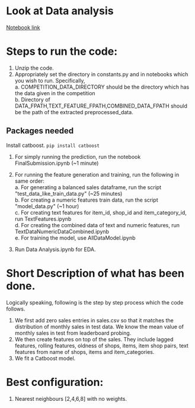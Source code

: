 # Look at Data analysis
[Notebook link](https://github.com/ashesh-0/kaggle_competitions/blob/master/sales_prediction/notebooks/data-analysis.ipynb)
# Steps to run the code:
1. Unzip the code.
2. Appropriately set the directory in constants.py and in notebooks which you wish to run. Specifically,<br/>
    a. COMPETITION_DATA_DIRECTORY should be the directory which has the data given in the competition<br/>
    b. Directory of DATA_FPATH,TEXT_FEATURE_FPATH,COMBINED_DATA_FPATH should be the path of the extracted preprocessed_data.<br/>

## Packages needed
Install catboost. `pip install catboost`

1. For simply running the prediction, run the notebook FinalSubmission.ipynb (~1 minute)<br/>
2. For running the feature generation and training, run the following in same order:<br/>
    a. For generating a balanced sales dataframe, run the script "test_data_like_train_data.py" (~25 minutes)<br/>
    b. For creating a numeric features train data, run the script "model_data.py" (~1 hour)<br/>
    c. For creating text features for item_id, shop_id and item_category_id, run TextFeatures.ipynb<br/>
    d. For creating the combined data of text and numeric features, run TextDataNumericDataCombined.ipynb<br/>
    e. For training the model, use AllDataModel.ipynb<br/>

3. Run 	Data Analysis.ipynb for EDA.<br/>


# Short Description of what has been done.
Logically speaking, following is the step by step process which the code follows.
1. We first add zero sales entries in sales.csv so that it matches the distribution of monthly sales in test data. We
    know the mean value of monthly sales in test from leaderboard probing.
2. We then create features on top of the sales. They include lagged features, rolling features, oldness of shops, items,
    item shop pairs, text features from name of shops, items and item_categories.
3. We fit a Catboost model.


# Best configuration:
 1. Nearest neighbours [2,4,6,8] with no weights.
